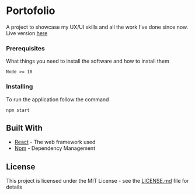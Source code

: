 # Portofolio

A project to showcase my UX/UI skills and all the work I've done since now. Live version [here](https://rollo98.github.io/Portofolio/)

### Prerequisites

What things you need to install the software and how to install them

```
Node >= 10
```

### Installing

To run the application follow the command

```
npm start
```

## Built With

* [React](https://reactjs.org/) - The web framework used
* [Npm](https://www.npmjs.com/) - Dependency Management

## License

This project is licensed under the MIT License - see the [LICENSE.md](LICENSE.md) file for details
